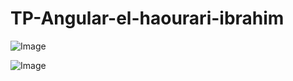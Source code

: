 # TP-Angular-el-haourari-ibrahim
![Image](https://github.com/user-attachments/assets/e2ecf500-83d6-4f4e-8b38-6b223144eca2)

![Image](https://github.com/user-attachments/assets/32da35f0-a323-463f-af24-e17998bd1128)
